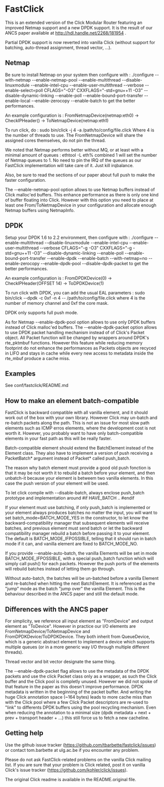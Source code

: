 FastClick
=========
This is an extended version of the Click Modular Router featuring an
improved Netmap support and a new DPDK support. It is the result of
our ANCS paper available at http://hdl.handle.net/2268/181954 .

Partial DPDK support is now reverted into vanilla Click (without support for 
batching, auto-thread assignment, thread vector, ...).

Netmap
------
Be sure to install Netmap on your system then configure with :
./configure --with-netmap --enable-netmap-pool --enable-multithread --disable-linuxmodule --enable-intel-cpu --enable-user-multithread --verbose --enable-select=poll CFLAGS="-O3" CXXFLAGS="-std=gnu++11 -O3"  --disable-dynamic-linking --enable-poll --enable-bound-port-transfer --enable-local --enable-zerocopy --enable-batch
to get the better performances.

An example configuration is :
FromNetmapDevice(netmap:eth0) -> CheckIPHeader() -> ToNetmapDevice(netmap:eth1)

To run click, do :
sudo bin/click -j 4 -a /path/to/config/file.click
Where 4 is the number of threads to use. The FromNetmapDevice will share the assigned cores themselves, do not pin the thread.

We noted that Netmap performs better without MQ, or at least with a minimal amount of queues :
ethtool -L eth% combined 1
will set the number of Netmap queues to 1. No need to pin the IRQ of the queues as our FastClick implementation will
take care of it. Just kill irqbalance.

Also, be sure to read the sections of our paper about full push to make the faster configuration.

The --enable-netmap-pool option allows to use Netmap buffers instead of Click malloc'ed buffers. This enhance performance as there is only one kind of buffer floating into Click. However with this option you need to place at least one From/ToNetmapDevice in your configuration and allocate enough Netmap buffers using NetmapInfo.

DPDK
----
Setup your DPDK 1.6 to 2.2 environment, then configure with :
./configure --enable-multithread --disable-linuxmodule --enable-intel-cpu --enable-user-multithread --verbose CFLAGS="-g -O3" CXXFLAGS="-g -std=gnu++11 -O3" --disable-dynamic-linking --enable-poll --enable-bound-port-transfer --enable-dpdk --enable-batch --with-netmap=no --enable-zerocopy --enable-dpdk-pool --disable-dpdk-packet
to get the better performances.

An example configuration is :
FromDPDKDevice(0) -> CheckIPHeader(OFFSET 14) -> ToDPDKDevice(1)

To run click with DPDK, you can add the usual EAL parameters :
sudo bin/click --dpdk -c 0xf -n 4 -- /path/to/config/file.click
where 4 is the number of memory channel and 0xf the core mask.

DPDK only supports full push mode.

As for Netmap --enable-dpdk-pool option allows to use only DPDK buffers instead of Click malloc'ed buffers.
The --enable-dpdk-packet option allows to use DPDK packet handling mechanism instead of of Click's Packet object. All Packet function will be changed by wrappers around DPDK's rte\_pktmbuf functions. However this feature while reducing memory footprint do not enhance the performances as Packets objects are recyced in LIFO and stays in cache while every new access to metadata inside the rte\_mbuf produce a cache miss.

Examples
--------
See conf/fastclick/README.md

How to make an element batch-compatible
---------------------------------------
FastClick is backward compatible with all vanilla element, and it should work 
out of the box with your own library. However Click may un-batch and re-batch
packets along the path. This is not an issue for most slow path elements such 
as ICMP erros elements, where the development cost is not worth it. However, 
you probably want to have only batch-compatible elements in your fast path as 
this will be really faster.

Batch-compatible element should extend the BatchElement instead of the Element 
class. They also have to implement 
a version of push receiving a PacketBatch\* argument instead of Packet\* called 
push\_batch. 

The reason why batch element must provide a good old push fonction is that
it may be not worth it to rebuild a batch before your element, and then 
unbatch-it because your element is betweem two vanilla elements. In this case
the push version of your element will be used.

To let click compile with --disable-batch, always enclose push\_batch prototype
and implementation around #if HAVE\_BATCH .. #endif

If your element must use batching, if only push\_batch is implemented or 
your element always produces batches no matter the input, you
will want to set batch\_mode=BATCH\_MODE\_YES in the constructor, to let know 
the backward-compatibility manager that subsequent elements will receive 
batches, and previous element must send batch or let the backward compatibility 
manager rebuild a batch before passing it to your element. The default is 
BATCH\_MODE\_IFPOSSIBLE, telling that it should run in batch mode if it can, and 
vanilla element are fixed to BATCH\_MODE\_NO.

If you provide --enable-auto-batch, the vanilla Elements will be set in mode 
BATCH\_MODE\_IFPOSSIBLE, with a special push\_batch function which will simply
call push() for each packets. However the push ports of the elements will
rebuild batches instead of letting them go through.

Without auto-batch, the batches will be un-batched before a vanilla Element and
re-batched when hitting the next BatchElement. It is referenced as the "jump"
mode as the batch "jump over" the vanilla Element. This is the behaviour
described in the ANCS paper and still the default mode.

Differences with the ANCS paper
-------------------------------
For simplicity, we reference all input element as "FromDevice" and output
element as "ToDevice". However in practice our I/O elements are 
FromNetmapDevice/ToNetmapDevice and FromDPDKDevice/ToDPDKDevice. They both
inherit from QueueDevice, which is a generic abstract element to implement a
device which supports multiple queues (or in a more generic way I/O through
multiple different threads).

Thread vector and bit vector designate the same thing.

The --enable-dpdk-packet flag allows to use the metadata of the DPDK packets
and use the click Packet class only as a wrapper, as such the Click buffer
and the Click pool is completly unused. However we did not spoke of that feature
in the paper as this doesn't improve performance. DPDK metadata is written
in the beginning of the packet buffer. And writing the huge Click annotation
space (~164 bytes) leads to more cache miss than with the Click pool where a
few Click Packet descriptors are re-used to "link" to differents DPDK buffers
using the pool recycling mechanism. Even when reducing the annotation to a
minimal size (dpdk metadata + next + prev + transport header + ...) this still
force us to fetch a new cacheline.


Getting help
------------
Use the github issue tracker (https://github.com/tbarbette/fastclick/issues) or
contact tom.barbette at ulg.ac.be if you encounter any problem.

Please do not ask FastClick-related problems on the vanilla Click mailing list.
If you are sure that your problem is Click related, post it on vanilla Click's
issue tracker (https://github.com/kohler/click/issues).

The original Click readme is available in the README.original file.
